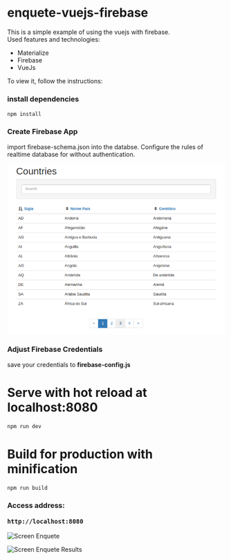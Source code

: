 # enquete-vuejs-firebase


<p>This is a simple example of using the vuejs with firebase. <br/>
Used features and technologies: </p>

<ul>
	<li>Materialize</li>
	<li>Firebase</li>
	<li>VueJs</li>
</ul>

<p>To view it, follow the instructions:</p>


### install dependencies
<pre><code>npm install</code></pre>

### Create Firebase App
import firebase-schema.json into the databse.
Configure the rules of realtime database for without authentication.

![Screen Realtime Database](https://github.com/lucasrs/VueJs-Basic/blob/master/images/screen1.png)

### Adjust Firebase Credentials
save your credentials to <b>firebase-config.js</b>

# Serve with hot reload at localhost:8080
<pre><code>npm run dev</code></pre>

# Build for production with minification
<pre><code>npm run build</code></pre>


### Access address: <pre><code>http://localhost:8080</code></pre>

![Screen Enquete](https://github.com/lucasrs/VueJs-Basic/blob/master/images/screen2.png)

![Screen Enquete Results](https://github.com/lucasrs/VueJs-Basic/blob/master/images/screen3.png)
